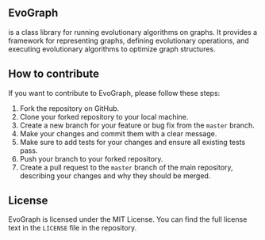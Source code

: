 ## EvoGraph 
is a class library for running evolutionary algorithms on graphs. It provides a framework for representing graphs, defining evolutionary operations, and executing evolutionary algorithms to optimize graph structures.

## How to contribute

If you want to contribute to EvoGraph, please follow these steps:
1. Fork the repository on GitHub.
2. Clone your forked repository to your local machine.
3. Create a new branch for your feature or bug fix from the `master` branch.
4. Make your changes and commit them with a clear message.
5. Make sure to add tests for your changes and ensure all existing tests pass.
6. Push your branch to your forked repository.
7. Create a pull request to the `master` branch of the main repository, describing your changes and why they should be merged.

## License
EvoGraph is licensed under the MIT License. You can find the full license text in the `LICENSE` file in the repository.

